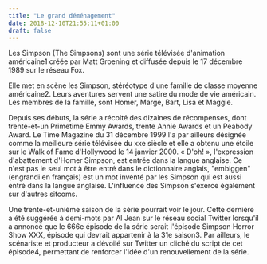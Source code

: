 ```yaml
---
title: "Le grand déménagement"
date: 2018-12-10T21:55:11+01:00
draft: false
---
```


Les Simpson (The Simpsons) sont une série télévisée d'animation américaine1 créée par Matt Groening et diffusée depuis le 17 décembre 1989 sur le réseau Fox.

Elle met en scène les Simpson, stéréotype d'une famille de classe moyenne américaine2. Leurs aventures servent une satire du mode de vie américain. Les membres de la famille, sont Homer, Marge, Bart, Lisa et Maggie.

<!--more-->

Depuis ses débuts, la série a récolté des dizaines de récompenses, dont trente-et-un Primetime Emmy Awards, trente Annie Awards et un Peabody Award. Le Time Magazine du 31 décembre 1999 l'a par ailleurs désignée comme la meilleure série télévisée du xxe siècle et elle a obtenu une étoile sur le Walk of Fame d'Hollywood le 14 janvier 2000. « D'oh! », l'expression d'abattement d'Homer Simpson, est entrée dans la langue anglaise. Ce n'est pas le seul mot à être entré dans le dictionnaire anglais, "embiggen" (engrandi en français) est un mot inventé par les Simpson qui est aussi entré dans la langue anglaise. L'influence des Simpson s'exerce également sur d'autres sitcoms.

Une trente-et-unième saison de la série pourrait voir le jour. Cette dernière a été suggérée à demi-mots par Al Jean sur le réseau social Twitter lorsqu'il a annoncé que le 666e épisode de la série serait l'épisode Simpson Horror Show XXX, épisode qui devrait appartenir à la 31e saison3. Par ailleurs, le scénariste et producteur a dévoilé sur Twitter un cliché du script de cet épisode4, permettant de renforcer l'idée d'un renouvellement de la série.

